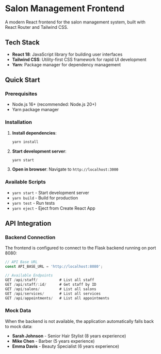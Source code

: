 # Salon Management Frontend

A modern React frontend for the salon management system, built with React Router and Tailwind CSS.

## Tech Stack

- **React 18**: JavaScript library for building user interfaces
- **Tailwind CSS**: Utility-first CSS framework for rapid UI development
- **Yarn**: Package manager for dependency management

## Quick Start

### Prerequisites

- Node.js 16+ (recommended: Node.js 20+)
- Yarn package manager

### Installation

1. **Install dependencies**:
   ```bash
   yarn install
   ```

2. **Start development server**:
   ```bash
   yarn start
   ```

3. **Open in browser**:
   Navigate to `http://localhost:3000`

### Available Scripts

- `yarn start` - Start development server
- `yarn build` - Build for production
- `yarn test` - Run tests
- `yarn eject` - Eject from Create React App

## API Integration

### Backend Connection
The frontend is configured to connect to the Flask backend running on port 8080:

```javascript
// API Base URL
const API_BASE_URL = 'http://localhost:8080';

// Available Endpoints
GET /api/staff/          # List all staff
GET /api/staff/:id/      # Get staff by ID
GET /api/salons/         # List all salons
GET /api/services/       # List all services
GET /api/appointments/   # List all appointments
```

### Mock Data
When the backend is not available, the application automatically falls back to mock data:

- **Sarah Johnson** - Senior Hair Stylist (8 years experience)
- **Mike Chen** - Barber (5 years experience)
- **Emma Davis** - Beauty Specialist (6 years experience)

